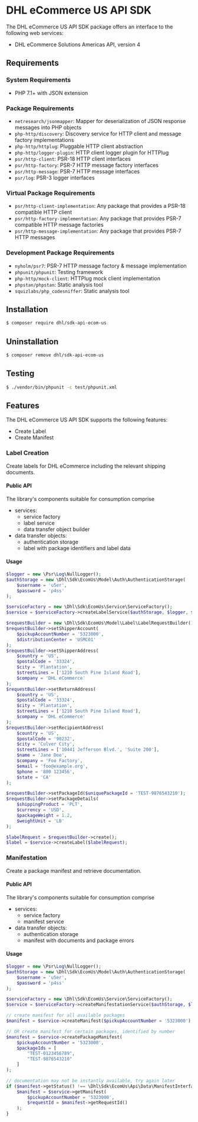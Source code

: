 # DHL eCommerce US API SDK

The DHL eCommerce US API SDK package offers an interface to the following web services:

- DHL eCommerce Solutions Americas API, version 4

## Requirements

### System Requirements

- PHP 7.1+ with JSON extension

### Package Requirements

- `netresearch/jsonmapper`: Mapper for deserialization of JSON response messages into PHP objects
- `php-http/discovery`: Discovery service for HTTP client and message factory implementations
- `php-http/httplug`: Pluggable HTTP client abstraction
- `php-http/logger-plugin`: HTTP client logger plugin for HTTPlug
- `psr/http-client`: PSR-18 HTTP client interfaces
- `psr/http-factory`: PSR-7 HTTP message factory interfaces
- `psr/http-message`: PSR-7 HTTP message interfaces
- `psr/log`: PSR-3 logger interfaces

### Virtual Package Requirements

- `psr/http-client-implementation`: Any package that provides a PSR-18 compatible HTTP client
- `psr/http-factory-implementation`: Any package that provides PSR-7 compatible HTTP message factories
- `psr/http-message-implementation`: Any package that provides PSR-7 HTTP messages

### Development Package Requirements

- `nyholm/psr7`: PSR-7 HTTP message factory & message implementation
- `phpunit/phpunit`: Testing framework
- `php-http/mock-client`: HTTPlug mock client implementation
- `phpstan/phpstan`: Static analysis tool
- `squizlabs/php_codesniffer`: Static analysis tool

## Installation

```bash
$ composer require dhl/sdk-api-ecom-us
```

## Uninstallation

```bash
$ composer remove dhl/sdk-api-ecom-us
```

## Testing

```bash
$ ./vendor/bin/phpunit -c test/phpunit.xml
```

## Features

The DHL eCommerce US API SDK supports the following features:

* Create Label
* Create Manifest

### Label Creation

Create labels for DHL eCommerce including the relevant shipping documents.

#### Public API

The library's components suitable for consumption comprise

* services:
  * service factory
  * label service
  * data transfer object builder
* data transfer objects:
  * authentication storage
  * label with package identifiers and label data

#### Usage

```php
$logger = new \Psr\Log\NullLogger();
$authStorage = new \Dhl\Sdk\EcomUs\Model\Auth\AuthenticationStorage(
    $username = 'u5er',
    $password = 'p4ss'
);

$serviceFactory = new \Dhl\Sdk\EcomUs\Service\ServiceFactory();
$service = $serviceFactory->createLabelService($authStorage, $logger, $sandbox = true);

$requestBuilder = new \Dhl\Sdk\EcomUs\Model\Label\LabelRequestBuilder();
$requestBuilder->setShipperAccount(
    $pickupAccountNumber = '5323000',
    $distributionCenter = 'USMCO1'
);
$requestBuilder->setShipperAddress(
    $country = 'US',
    $postalCode = '33324',
    $city = 'Plantation',
    $streetLines = ['1210 South Pine Island Road'],
    $company = 'DHL eCommerce'
);
$requestBuilder->setReturnAddress(
    $country = 'US',
    $postalCode = '33324',
    $city = 'Plantation',
    $streetLines = ['1210 South Pine Island Road'],
    $company = 'DHL eCommerce'
);
$requestBuilder->setRecipientAddress(
    $country = 'US',
    $postalCode = '90232',
    $city = 'Culver City',
    $streetLines = ['10441 Jefferson Blvd.', 'Suite 200'],
    $name = 'Jane Doe',
    $company = 'Foo Factory',
    $email = 'foo@example.org',
    $phone = '800 123456',
    $state = 'CA'
);

$requestBuilder->setPackageId($uniquePackageId = 'TEST-9876543210');
$requestBuilder->setPackageDetails(
    $shippingProduct = 'PLT',
    $currency = 'USD',
    $packageWeight = 1.2,
    $weightUnit = 'LB'
);

$labelRequest = $requestBuilder->create();
$label = $service->createLabel($labelRequest);
```

### Manifestation

Create a package manifest and retrieve documentation.

#### Public API

The library's components suitable for consumption comprise

* services:
  * service factory
  * manifest service
* data transfer objects:
  * authentication storage
  * manifest with documents and package errors

#### Usage

```php
$logger = new \Psr\Log\NullLogger();
$authStorage = new \Dhl\Sdk\EcomUs\Model\Auth\AuthenticationStorage(
    $username = 'u5er',
    $password = 'p4ss'
);

$serviceFactory = new \Dhl\Sdk\EcomUs\Service\ServiceFactory();
$service = $serviceFactory->createManifestationService($authStorage, $logger, $sandbox = true);

// create manifest for all available packages
$manifest = $service->createManifest($pickupAccountNumber = '5323000');

// OR create manifest for certain packages, identified by number
$manifest = $service->createPackageManifest(
    $pickupAccountNumber = '5323000',
    $packageIds = [
        "TEST-0123456789",
        "TEST-9876543210"
    ]
);

// documentation may not be instantly available, try again later
if ($manifest->getStatus() !== \Dhl\Sdk\EcomUs\Api\Data\ManifestInterface::STATUS_COMPLETED) {
    $manifest = $service->getManifest(
        $pickupAccountNumber = '5323000',
        $requestId = $manifest->getRequestId()
    );
}
```
